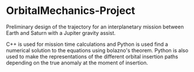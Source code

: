 # OrbitalMechanics-Project
Preliminary design of the trajectory for an interplanetary mission between Earth and Saturn with a Jupiter gravity assist.


C++ is used for mission time calculations and Python is used find a numerical solution to the equations using bolazno's theorem. Python is also used to make the representations of the different orbital insertion paths depending on the true anomaly at the moment of insertion.
